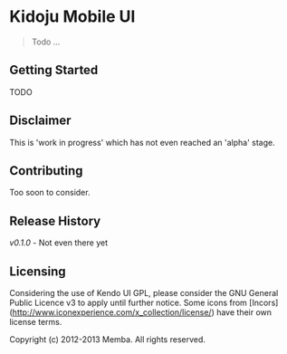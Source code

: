 # Kidoju Mobile UI

>  Todo ...

## Getting Started
TODO

## Disclaimer
This is 'work in progress' which has not even reached an 'alpha' stage.

## Contributing
Too soon to consider.

## Release History
_v0.1.0_ - Not even there yet

## Licensing
Considering the use of Kendo UI GPL, please consider the GNU General Public Licence v3 to apply until further notice.
Some icons from [Incors] (http://www.iconexperience.com/x_collection/license/) have their own license terms.

Copyright (c) 2012-2013 Memba. All rights reserved.